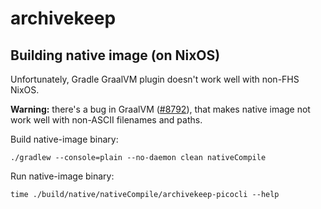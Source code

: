 # archivekeep


## Building native image (on NixOS)

Unfortunately, Gradle GraalVM plugin doesn't work well with non-FHS NixOS.

**Warning:** there's a bug in GraalVM ([#8792](https://github.com/oracle/graal/issues/8792)), that makes native image not work well with non-ASCII filenames and paths.

Build native-image binary:

```shell
./gradlew --console=plain --no-daemon clean nativeCompile
```

Run native-image binary:

```shell
time ./build/native/nativeCompile/archivekeep-picocli --help
```
